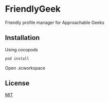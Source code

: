 # FriendlyGeek

Friendly profile manager for Approachable Geeks

## Installation

Using cocopods

```bash
pod install
```

Open .xcworkspace

## License
[MIT](https://choosealicense.com/licenses/mit/)
